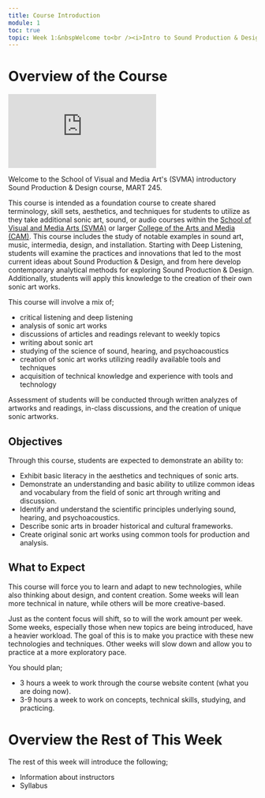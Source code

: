 ```yaml
---
title: Course Introduction
module: 1
toc: true
topic: Week 1:&nbspWelcome to<br /><i>Intro to Sound Production & Design</i><br />(MART 245)
---
```




# Overview of the Course

<div class="embed-responsive embed-responsive-16by9"><iframe class="embed-responsive-item" src="https://youtube.com/embed/8aC9_8TeAsg" frameborder="0" allow="accelerometer; autoplay; encrypted-media; gyroscope; picture-in-picture" allowfullscreen></iframe></div>

Welcome to the School of Visual and Media Art's (SVMA) introductory Sound Production & Design course, MART 245.

This course is intended as a foundation course to create shared terminology, skill sets, aesthetics, and techniques for students to utilize as they take additional sonic art, sound, or audio courses within the [School of Visual and Media Arts (SVMA)](https://www.umt.edu/svma/) or larger [College of the Arts and Media (CAM)](https://www.umt.edu/umarts/). This course includes the study of notable examples in sound art, music, intermedia, design, and installation. Starting with Deep Listening, students will examine the practices and innovations that led to the most current ideas about Sound Production & Design, and from here develop contemporary analytical methods for exploring Sound Production & Design. Additionally, students will apply this knowledge to the creation of their own sonic art works.

This course will involve a mix of;

- critical listening and deep listening
- analysis of sonic art works
- discussions of articles and readings relevant to weekly topics
- writing about sonic art
- studying of the science of sound, hearing, and psychoacoustics
- creation of sonic art works utilizing readily available tools and techniques
- acquisition of technical knowledge and experience with tools and technology

Assessment of students will be conducted through written analyzes of artworks and readings, in-class discussions, and the creation of unique sonic artworks.


## Objectives

Through this course, students are expected to demonstrate an ability to:

- Exhibit basic literacy in the aesthetics and techniques of sonic arts.
- Demonstrate an understanding and basic ability to utilize common ideas and vocabulary from the field of sonic art through writing and discussion.
- Identify and understand the scientific principles underlying sound, hearing, and psychoacoustics.
- Describe sonic arts in broader historical and cultural frameworks.
- Create original sonic art works using common tools for production and analysis.


## What to Expect

This course will force you to learn and adapt to new technologies, while also thinking about design, and content creation. Some weeks will lean more technical in nature, while others will be more creative-based.

Just as the content focus will shift, so to will the work amount per week. Some weeks, especially those when new topics are being introduced, have a heavier workload. The goal of this is to make you practice with these new technologies and techniques. Other weeks will slow down and allow you to practice at a more exploratory pace.

You should plan;

- 3 hours a week to work through the course website content (what you are doing now).
- 3-9 hours a week to work on concepts, technical skills, studying, and practicing.



# Overview the Rest of This Week

The rest of this week will introduce the following;

- Information about instructors
- Syllabus

